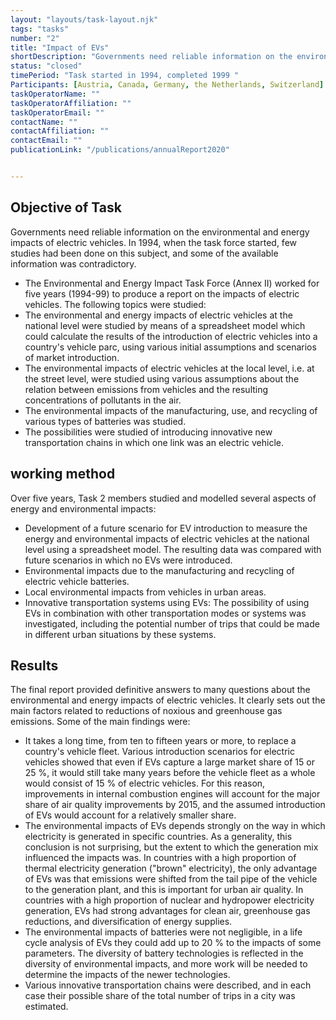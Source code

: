 ```yaml
---
layout: "layouts/task-layout.njk"
tags: "tasks"
number: "2"
title: "Impact of EVs"
shortDescription: "Governments need reliable information on the environmental and energy impacts of electric vehicles"
status: "closed"
timePeriod: "Task started in 1994, completed 1999 "
Participants: [Austria, Canada, Germany, the Netherlands, Switzerland]
taskOperatorName: ""
taskOperatorAffiliation: ""
taskOperatorEmail: ""
contactName: ""
contactAffiliation: ""
contactEmail: ""
publicationLink: "/publications/annualReport2020"


---
```


## Objective of Task
Governments need reliable information on the environmental and energy impacts of electric vehicles. In 1994, when the task force started, few studies had been done on this subject, and some of the available	information was contradictory. 

- The Environmental and Energy Impact Task Force (Annex II) worked for five years (1994-99) to produce a report on the impacts of electric vehicles. The following topics were studied: 
- The environmental and energy impacts of electric vehicles at the national level were studied by means of a spreadsheet model which could calculate the results of the introduction of electric vehicles into a country's vehicle parc, using various initial assumptions and scenarios of market introduction. 
- The environmental impacts of electric vehicles at the local level, i.e. at the street level, were studied using various assumptions about the relation between emissions from vehicles and the resulting concentrations of pollutants in the air. 
- The environmental impacts of the manufacturing, use, and recycling of various types of batteries was studied. 
- The possibilities were studied of introducing innovative new transportation chains in which one link was an electric vehicle.

## working method
Over five years, Task 2 members studied and modelled several aspects of energy and environmental impacts: 
- Development of a future scenario for EV introduction to measure the energy and environmental impacts of electric vehicles at the national level using a spreadsheet model. The resulting data was compared with future scenarios in which no EVs were introduced. 
- Environmental impacts due to the manufacturing and recycling of electric vehicle batteries. 
- Local environmental impacts from vehicles in urban areas. 
- Innovative transportation systems using EVs: The possibility of using EVs in combination with other transportation modes or systems was investigated, including the potential number of trips that could be made in different urban situations by these systems.       

## Results
The final report provided definitive answers to many questions about the environmental and energy impacts of electric vehicles. It clearly sets out the main factors related to reductions of noxious and greenhouse gas emissions. Some of the main findings were: 

- It takes a long time, from ten to fifteen years or more, to replace a country's vehicle fleet. Various introduction scenarios for electric vehicles showed that even if EVs capture a large market share of 15 or 25 %, it would still take many years before the vehicle fleet as a whole would consist of 15 % of electric vehicles. For this reason, improvements in internal combustion engines will account for the major share of air quality improvements by 2015, and the assumed introduction of EVs would account for a relatively smaller share. 
- The environmental impacts of EVs depends strongly on the way in which electricity is generated in specific countries. As a generality, this conclusion is not surprising, but the extent to which the generation mix influenced the impacts was. In countries with a high proportion of thermal electricity generation ("brown" electricity), the only advantage of EVs was that emissions were shifted from the tail pipe of the vehicle to the generation plant, and this is important for urban air quality. In countries with a high proportion of nuclear and hydropower electricity generation, EVs had strong advantages for clean air, greenhouse gas reductions, and diversification of energy supplies. 
- The environmental impacts of batteries were not negligible, in a life cycle analysis of EVs they could add up to 20 % to the impacts of some parameters. The diversity of battery technologies is reflected in the diversity of environmental impacts, and more work will be needed to determine the impacts of the newer technologies. 
- Various innovative transportation chains were described, and in each case their possible share of the total number of trips in a city was estimated. 